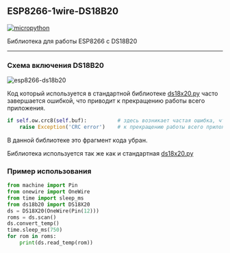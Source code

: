 ## ESP8266-1wire-DS18B20

[![micropython](https://user-images.githubusercontent.com/13176091/53680744-4dfcc080-3ce8-11e9-94e1-c7985181d6a5.png)](https://micropython.org/)

Библиотека для работы ESP8266 с DS18B20

***
### Схема включения DS18B20

![esp8266-ds18b20](https://user-images.githubusercontent.com/13176091/53965098-3747d680-40f9-11e9-83d7-e3fb61a46e9d.png)

Код который используется в стандартной библиотеке [ds18x20.py](https://github.com/micropython/micropython/blob/master/drivers/onewire/ds18x20.py) часто завершается ошибкой, что приводит к прекращению работы всего приложения.
```python
if self.ow.crc8(self.buf):          # здесь возникает частая ошибка, что приводит 
    raise Exception('CRC error')    # к прекращению работы всего приложения
```

В данной библиотеке это фрагмент кода убран.

Библиотека используется так же как и стандартная [ds18x20.py](https://github.com/micropython/micropython/blob/master/drivers/onewire/ds18x20.py)

### Пример использования
```python
from machine import Pin
from onewire import OneWire
from time import sleep_ms
from ds18b20 import DS18X20
ds = DS18X20(OneWire(Pin(12)))
roms = ds.scan()
ds.convert_temp()
time.sleep_ms(750)
for rom in roms:
    print(ds.read_temp(rom))
```











